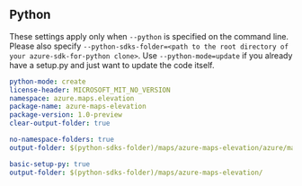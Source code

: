## Python

These settings apply only when `--python` is specified on the command line.
Please also specify `--python-sdks-folder=<path to the root directory of your azure-sdk-for-python clone>`.
Use `--python-mode=update` if you already have a setup.py and just want to update the code itself.

``` yaml $(python)
python-mode: create
license-header: MICROSOFT_MIT_NO_VERSION
namespace: azure.maps.elevation
package-name: azure-maps-elevation
package-version: 1.0-preview
clear-output-folder: true
```
``` yaml $(python) && $(python-mode) == 'update'
no-namespace-folders: true
output-folder: $(python-sdks-folder)/maps/azure-maps-elevation/azure/maps/elevation/_generated
```
``` yaml $(python) && $(python-mode) == 'create'
basic-setup-py: true
output-folder: $(python-sdks-folder)/maps/azure-maps-elevation/
```
